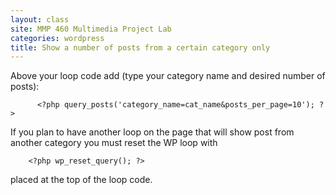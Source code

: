 ```yaml
---
layout: class
site: MMP 460 Multimedia Project Lab
categories: wordpress
title: Show a number of posts from a certain category only
---
```

Above your loop code add (type your category name and desired number of posts):

          <?php query_posts('category_name=cat_name&posts_per_page=10'); ?>
          
If you plan to have another loop on the page that will show post from another category you must reset the WP loop with

        <?php wp_reset_query(); ?>
        
placed at the top of the loop code.
